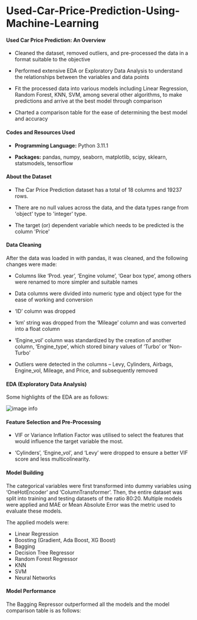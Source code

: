 # Used-Car-Price-Prediction-Using-Machine-Learning

#### **Used Car Price Prediction: An Overview**  

* Cleaned the dataset, removed outliers, and pre-processed the data in a format suitable to the objective 

* Performed extensive EDA or Exploratory Data Analysis to understand the relationships between the variables and data points 

* Fit the processed data into various models including Linear Regression, Random Forest, KNN, SVM, among several other algorithms, to make predictions and arrive at the best model through comparison 

* Charted a comparison table for the ease of determining the best model and accuracy


#### **Codes and Resources Used**

* **Programming Language:** Python 3.11.1

* **Packages:** pandas, numpy, seaborn, matplotlib, scipy, sklearn, statsmodels, tensorflow

#### **About the Dataset**

* The Car Price Prediction dataset has a total of 18 columns and 19237 rows.

* There are no null values across the data, and the data types range from 'object' type to 'integer' type.

* The target (or) dependent variable which needs to be predicted is the column 'Price' 


#### **Data Cleaning**

After the data was loaded in with pandas, it was cleaned, and the following changes were made:

* Columns like ‘Prod. year’, ‘Engine volume’, ‘Gear box type’, among others were renamed to more simpler and suitable names

* Data columns were divided into numeric type and object type for the ease of working and conversion

* ‘ID’ column was dropped

* ‘km’ string was dropped from the ‘Mileage’ column and was converted into a float column

* ‘Engine_vol’ column was standardized by the creation of another column, ‘Engine_type’, which stored binary values of ‘Turbo’ or ‘Non-Turbo’

* Outliers were detected in the columns – Levy, Cylinders, Airbags, Engine_vol, Mileage, and Price, and subsequently removed


#### **EDA (Exploratory Data Analysis)**

Some highlights of the EDA are as follows:

![image info](/images/1.png)


#### **Feature Selection and Pre-Processing**

* VIF or Variance Inflation Factor was utilised to select the features that would influence the target variable the most. 

* ‘Cylinders’, ‘Engine_vol’, and ‘Levy’ were dropped to ensure a better VIF score and less multicolinearity.  


#### **Model Building**

The categorical variables were first transformed into dummy variables using ‘OneHotEncoder’ and ‘ColumnTransformer’. Then, the entire dataset was split into training and testing datasets of the ratio 80:20. Multiple models were applied and MAE or Mean Absolute Error was the metric used to evaluate these models. 

The applied models were:
* Linear Regression
* Boosting (Gradient, Ada Boost, XG Boost)
* Bagging
* Decision Tree Regressor
* Random Forest Regressor
* KNN
* SVM
* Neural Networks


#### **Model Performance**

The Bagging Repressor outperformed all the models and the model comparison table is as follows:

